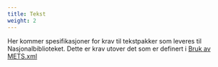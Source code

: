 ```yaml
---
title: Tekst
weight: 2
---
```



Her kommer spesifikasjoner for krav til tekstpakker som leveres til Nasjonalbiblioteket. Dette er krav utover det som er definert i [Bruk av METS.xml](https://digitalpreservation.no/nb/docs/dps/sip/1.0/mets/)
